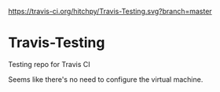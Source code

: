 https://travis-ci.org/hitchpy/Travis-Testing.svg?branch=master

# Travis-Testing
Testing repo for Travis CI

Seems like there's no need to configure the virtual machine. 
